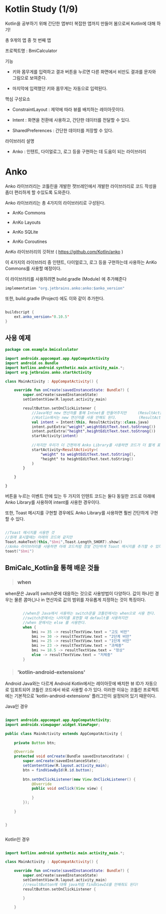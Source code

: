 # Kotlin Study (1/9)

Kotlin을 공부하기 위해 간단한 앱부터 복잡한 앱까지 만들어 봄으로써 Kotlin에 대해 하기!

총 9개의 앱 중 첫 번째 앱

프로젝트명 : BmiCalculator

기능

* 키와 몸무게를 입력하고 결과 버튼을 누르면 다른 화면에서 비만도 결과를 문자와 그림으로 보여준다.
  
* 마지막에 입력했던 키와 몸무게는 자동으로 입력된다.

핵심 구성요소

* ConstraintLayout : 제약에 따라 뷰를 배치하는 레이아웃이다.
  
* Intent : 화면을 전환에 사용하고, 간단한 데이터를 전달할 수 있다.
  
* SharedPreferences : 간단한 데이터를 저장할 수 있다.

라이브러리 설명

* Anko : 인텐트, 다이얼로그, 로그 등을 구현하는 데 도움이 되는 라이브러리


# Anko

Anko 라이브러리는 코틀린을 개발한 잿브레인에서 개발한 라이브러리로 코드 작성을 좀더 편리하게 할 수있도록 도와준다.

Anko 라이브러리는 총 4가지의 라이브러리로 구성된다.

* AnKo Commons
  
* AnKo Layouts
  
* AnKo SQLite
  
* AnKo Coroutines


AnKo 라이브러리의 깃허브 ( https://github.com/Kotlin/anko )


이 4가지의 라이브러리 중 인텐트, 다이얼로그, 로그 등을 구현하는데 사용하는 AnKo Commons를 사용할 예정이다.

이 라이브러리를 사용하려면 build.gradle (Module) 에 추가해준다

```java
implementation "org.jetbrains.anko:anko:$anko_version"
```

또한, build.gradle (Project) 에도 이와 같이 추가한다.

```java

buildscript {
    ext.anko_version='0.10.5'
}

```

## 사용 예제

```kotlin
package com.example.bmicalculator

import androidx.appcompat.app.AppCompatActivity
import android.os.Bundle
import kotlinx.android.synthetic.main.activity_main.*;
import org.jetbrains.anko.startActivity

class MainActivity : AppCompatActivity() {

    override fun onCreate(savedInstanceState: Bundle?) {
        super.onCreate(savedInstanceState)
        setContentView(R.layout.activity_main)

        resultButton.setOnClickListener {
            //Java에선 new 연산자를 통해 Intnet를 만들어주지만     (ResultActivity.class)
            //Kotlin에서는 new 연산자를 사용 안해도 된다.          (ResultActivity::class.java)
            val intent = Intent(this, ResultActivity::class.java)
            intent.putExtra("weight",weightEditText.text.toStrong())
            intent.putExtra("height",heightEditText.text.toStrong())
            startActivity(intent)
            
            //하지만 우리가 더 간편하게 Anko Library를 사용하면 코드가 더 짧게 표현할 수 있다.
            startActivity<ResultActivity>(
                "weight" to weightEditText.text.toString(),
                "height" to heightEditText.text.toString()
            )
        }

    }

}

```

버튼을 누르는 이벤트 안에 있는 두 가지의 인텐트 코드는 둘다 동일한 코드로 아래에 Anko Library를 사용하여 intent를 사용한 경우이다.

또한, Toast 메시지를 구현할 경우에도 Anko Library를 사용하면 훨씬 간단하게 구현 할 수 있다.

```kotlin

//Toast 메시지를 사용한 것
//원래 표시할때는 아래의 코드와 같지만
Toast.makeText(this,"$bmi",Toast.Length_SHORT).show()
//Anko 라이브러리를 사용하면 아래 코드처럼 정말 간단하게 Toast 메시지를 추가할 수 있다.
toast("$bmi")

```

## BmiCalc_Kotlin을 통해 배운 것들

> ### when

when문은 Java의 switch문에 대응하는 것으로 사용방법이 다양하다. 값이 하나인 경우는 물론 콤마(,)나 in 연산자로 값의 범위를 자유롭게 지정하는 것이 특징이다.

```kotlin

        //when은 Java에서 사용하는 switch문을 코틀린에서는 when으로 사용 한다.
        //switch문에서는 나머지를 표현할 때 default를 사용하지만
        //when 문에서는 else 를 사용한다.
        when {
            bmi >= 35 -> resultTextView.text = "고도 비만"
            bmi >= 30 -> resultTextView.text = "2단계 비만"
            bmi >= 25 -> resultTextView.text = "1단계 비만"
            bmi >= 23 -> resultTextView.text = "과체중"
            bmi >= 18.5 -> resultTextView.text = "정상"
            else -> resultTextView.text = "저체중"
        }

```

>### 'kotlin-android-extensions'

Android Java와는 다르게 Android Kotlin에서는 레이아웃에 배치한 뷰 ID가 자동으로 임포트되어 코틀린 코드에서 바로 사용할 수가 있다. 이러한 이유는 코틀린 프로젝트에는 기본적으로 'kotlin-android-extensions' 플러그인이 설정되어 있기 때문이다.

Java인 경우
```java

import androidx.appcompat.app.AppCompatActivity;
import androidx.viewpager.widget.ViewPager;

public class MainActivity extends AppCompatActivity {
    
    private Button btn;

    @Override
    protected void onCreate(Bundle savedInstanceState) {
        super.onCreate(savedInstanceState);
        setContentView(R.layout.activity_main);
        btn = findViewById(R.id.button);
        
        btn.setOnClickListener(new View.OnClickListener() {
            @Override
            public void onClick(View view) {
                
            }
        });
        
    }


}



```

Kotlin인 경우

```Kotlin

import kotlinx.android.synthetic.main.activity_main.*;

class MainActivity : AppCompatActivity() {

    override fun onCreate(savedInstanceState: Bundle?) {
        super.onCreate(savedInstanceState)
        setContentView(R.layout.activity_main)
        //resultButton에 대해 java처럼 findViewId를 안해줘도 된다!
        resultButton.setOnClickListener {

        }

    }
```